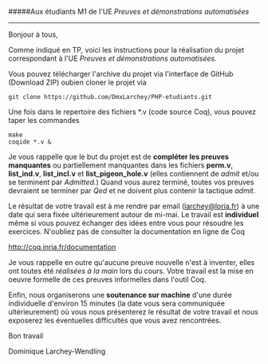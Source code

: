 #####Aux étudiants M1 de l'UE *Preuves et démonstrations automatisées*

---------------------------

Bonjour à tous,

Comme indiqué en TP, voici les instructions pour la réalisation
du projet correspondant à l'UE *Preuves et démonstrations automatisées.*

Vous pouvez télécharger l'archive du projet via l'interface
de GitHub (Download ZIP) oubien cloner le projet via

```
git clone https://github.com/DmxLarchey/PHP-etudiants.git
```

Une fois dans le repertoire des fichiers *.v (code source Coq),
vous pouvez taper les commandes

```
make
coqide *.v & 
```

Je vous rappelle que le but du projet est de 
**compléter les preuves manquantes** ou 
partiellement manquantes dans les fichiers
**perm.v**, **list_ind.v**, **list_incl.v** et 
**list_pigeon_hole.v** (elles contiennent de *admit* et/ou se
terminent par *Admitted.*) Quand vous aurez terminé,
toutes vos preuves devraient se terminer par *Qed* et ne
doivent plus contenir la tactique *admit*.

Le résultat de votre travail est à me rendre par email
(larchey@loria.fr) à une date qui sera fixée ultérieurement
autour de mi-mai. Le travail
est **individuel** même si vous pouvez échanger des idées
entre vous pour résoudre les exercices. N'oubliez pas
de consulter la documentation en ligne de Coq

http://coq.inria.fr/documentation

Je vous rappelle en outre qu'aucune preuve nouvelle n'est
à inventer, elles ont toutes été *réalisées à la main* lors du
cours. Votre travail est la mise en oeuvre formelle de ces
preuves informelles dans l'outil Coq.

Enfin, nous organiserons une **soutenance sur machine** d'une
durée individuelle d'environ 15 minutes (la date vous sera communiquée
ultérieurement) où vous nous présenterez le résultat de
votre travail et nous exposerez les éventuelles difficultés
que vous avez rencontrées.

Bon travail

Dominique Larchey-Wendling

